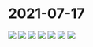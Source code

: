 # 2021-07-17

<image-container>
  <img preview="0" src="http://wangleant.com/turtle-images-thumbnail/IMG_20210717_075107.jpg"/>
</image-container>
<image-container>
  <img preview="0" src="http://wangleant.com/turtle-images-thumbnail/IMG_20210717_075857.jpg"/>
</image-container>
<image-container>
  <img preview="0" src="http://wangleant.com/turtle-images-thumbnail/IMG_20210717_075910.jpg"/>
</image-container>
<image-container>
  <img preview="0" src="http://wangleant.com/turtle-images-thumbnail/IMG_20210717_075937.jpg"/>
</image-container>
<image-container>
  <img preview="0" src="http://wangleant.com/turtle-images-thumbnail/IMG_20210717_085841.jpg"/>
</image-container>
<image-container>
  <img preview="0" src="http://wangleant.com/turtle-images-thumbnail/IMG_20210717_100316.jpg"/>
</image-container>
<image-container>
  <img preview="0" src="http://wangleant.com/turtle-images-thumbnail/IMG_20210717_102909.jpg"/>
</image-container>